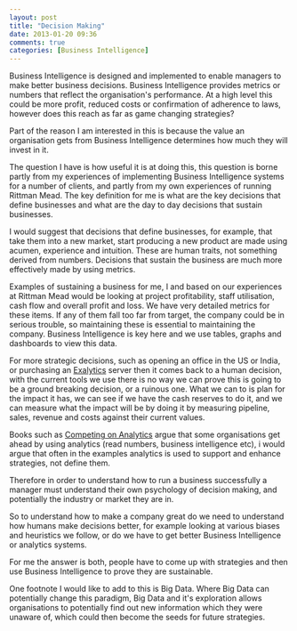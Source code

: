```yaml
---
layout: post
title: "Decision Making"
date: 2013-01-20 09:36
comments: true
categories: [Business Intelligence]
---
```


Business Intelligence is designed and implemented to enable managers to make better business decisions. Business Intelligence provides metrics or numbers that reflect the organisation's performance. At a high level this could be more profit, reduced costs or confirmation of adherence to laws, however does this reach as far as game changing strategies? 

Part of the reason I am interested in this is because the value an organisation gets from Business Intelligence determines how much they will invest in it. 

<!-- more -->

The question I have is how useful it is at doing this, this question is borne partly from my experiences of implementing Business Intelligence systems for a number of clients, and partly from my own experiences of running Rittman Mead. The key definition for me is what are the key decisions that define businesses and what are the day to day decisions that sustain businesses. 

I would suggest that decisions that define businesses, for example, that take them into a new market, start producing a new product are made using acumen, experience and intuition. These are human traits, not something derived from numbers. Decisions that sustain the business are much more effectively made by using metrics. 

Examples of sustaining a business for me, I and based on our experiences at Rittman Mead would be looking at project profitability, staff utilisation, cash flow and overall profit and loss. We have very detailed metrics for these items. If any of them fall too far from target, the company could be in serious trouble, so maintaining these is essential to maintaining the company. Business Intelligence is key here and we use tables, graphs and dashboards to view this data. 

For more strategic decisions, such as opening an office in the US or India, or purchasing an [Exalytics](http://www.oracle.com/us/solutions/ent-performance-bi/business-intelligence/exalytics-bi-machine/overview/ "Oracle Exalytics In-Memory Machine") server then it comes back to a human decision, with the current tools we use there is no way we can prove this is going to be a ground breaking decision, or a ruinous one. What we can to is plan for the impact it has, we can see if we have the cash reserves to do it, and we can measure what the impact will be by doing it by measuring pipeline, sales, revenue and costs against their current values. 

Books such as [Competing on Analytics](http://www.amazon.co.uk/Competing-Analytics-New-Science-Winning/dp/1422103323 "Competing on Analytics: The New Science of Winning - Amazon.co.uk") argue that some organisations get ahead by using analytics (read numbers, business intelligence etc), i would argue that often in the examples analytics is used to support and enhance strategies, not define them.

Therefore in order to understand how to run a business successfully a manager must understand their own psychology of decision making, and potentially the industry or market they are in.

So to understand how to make a company great do we need to understand how humans make decisions better, for example looking at various biases and heuristics we follow, or do we have to get better Business Intelligence or analytics systems. 

For me the answer is both, people have to come up with strategies and then use Business Intelligence to prove they are sustainable. 

One footnote I would like to add to this is Big Data. Where Big Data can potentially change this paradigm, Big Data and it's exploration allows organisations to potentially find out new information which they were unaware of, which could then become the seeds for future strategies. 

